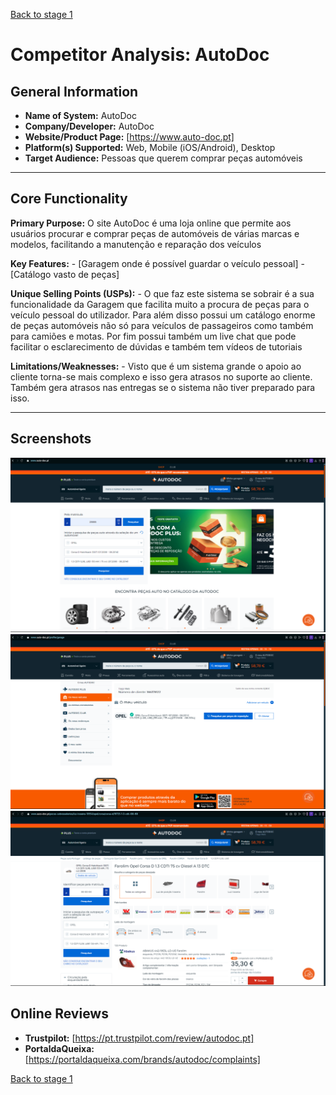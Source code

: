 [Back to stage 1](../b_stage_1_context_definition)


# Competitor Analysis: AutoDoc 
## General Information 
- **Name of System:** AutoDoc 
- **Company/Developer:** AutoDoc 
- **Website/Product Page:** [https://www.auto-doc.pt] 
- **Platform(s) Supported:**  Web, Mobile (iOS/Android), Desktop 
- **Target Audience:** Pessoas que querem comprar peças automóveis 

--- 
## Core Functionality 

**Primary Purpose:** O site AutoDoc é uma loja online que permite aos usuários procurar e comprar peças de automóveis de várias marcas e modelos, facilitando a manutenção e reparação dos veículos 

**Key Features:** - [Garagem onde é possível guardar o veículo pessoal] - [Catálogo vasto de peças]

**Unique Selling Points (USPs):** - O que faz este sistema se sobrair é a sua funcionalidade da Garagem que facilita muito a procura de peças para o veículo pessoal do utilizador. Para além disso possui um catálogo enorme de peças automóveis não só para veículos de passageiros como também para camiões e motas. Por fim possui também um live chat que pode facilitar o esclarecimento de dúvidas e também tem vídeos de tutoriais 

**Limitations/Weaknesses:** - Visto que é um sistema grande o apoio ao cliente torna-se mais complexo e isso gera atrasos no suporte ao cliente. Também gera atrasos nas entregas se o sistema não tiver preparado para isso. 

---

## Screenshots
![AutoDoc1](AutoDoc1.png "AnImage or PDF file")
![AutoDoc2](AutoDoc2.png "AnImage or PDF file")
![AutoDoc3](AutoDoc3.png "AnImage or PDF file")


## Online Reviews
- **Trustpilot:** [https://pt.trustpilot.com/review/autodoc.pt]
- **PortaldaQueixa:** [https://portaldaqueixa.com/brands/autodoc/complaints]


[Back to stage 1](../b_stage_1_context_definition)
